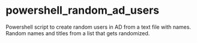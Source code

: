 # powershell_random_ad_users
Powershell script to create random users in AD from a text file with names.
Random names and titles from a list that gets randomized.
